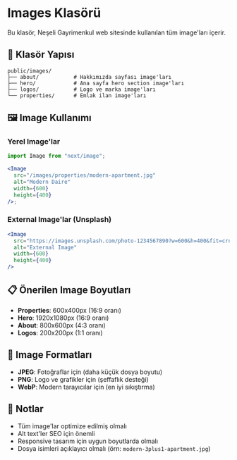 # Images Klasörü

Bu klasör, Neşeli Gayrimenkul web sitesinde kullanılan tüm image'ları içerir.

## 📁 Klasör Yapısı

```
public/images/
├── about/           # Hakkımızda sayfası image'ları
├── hero/            # Ana sayfa hero section image'ları
├── logos/           # Logo ve marka image'ları
└── properties/      # Emlak ilan image'ları
```

## 🖼️ Image Kullanımı

### Yerel Image'lar

```jsx
import Image from "next/image";

<Image
  src="/images/properties/modern-apartment.jpg"
  alt="Modern Daire"
  width={600}
  height={400}
/>;
```

### External Image'lar (Unsplash)

```jsx
<Image
  src="https://images.unsplash.com/photo-1234567890?w=600&h=400&fit=crop"
  alt="External Image"
  width={600}
  height={400}
/>
```

## 📋 Önerilen Image Boyutları

- **Properties**: 600x400px (16:9 oranı)
- **Hero**: 1920x1080px (16:9 oranı)
- **About**: 800x600px (4:3 oranı)
- **Logos**: 200x200px (1:1 oranı)

## 🎯 Image Formatları

- **JPEG**: Fotoğraflar için (daha küçük dosya boyutu)
- **PNG**: Logo ve grafikler için (şeffaflık desteği)
- **WebP**: Modern tarayıcılar için (en iyi sıkıştırma)

## 📝 Notlar

- Tüm image'lar optimize edilmiş olmalı
- Alt text'ler SEO için önemli
- Responsive tasarım için uygun boyutlarda olmalı
- Dosya isimleri açıklayıcı olmalı (örn: `modern-3plus1-apartment.jpg`)
